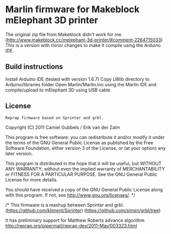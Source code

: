 # Marlin firmware for Makeblock mElephant 3D printer

The original zip file from Makeblock didn't work for me.
(http://www.makeblock.cc/melephant-3d-printer/#comment-2264715033)
This is a version with minor changes to make it compile using the Arduino IDE.

## Build instructions 

Install Arduino IDE (tested with version 1.6.7)
Copy U8lib directory to Arduino/libraries folder
Open Marlin/Marlin.ino using the Marlin IDE and compile/upload to mElephant 3D using USB cable

## License

    Reprap firmware based on Sprinter and grbl.
 Copyright (C) 2011 Camiel Gubbels / Erik van der Zalm

 This program is free software: you can redistribute it and/or modify
 it under the terms of the GNU General Public License as published by
 the Free Software Foundation, either version 3 of the License, or
 (at your option) any later version.

 This program is distributed in the hope that it will be useful,
 but WITHOUT ANY WARRANTY; without even the implied warranty of
 MERCHANTABILITY or FITNESS FOR A PARTICULAR PURPOSE.  See the
 GNU General Public License for more details.

 You should have received a copy of the GNU General Public License
 along with this program.  If not, see <http://www.gnu.org/licenses/>.
 */

/*
 This firmware is a mashup between Sprinter and grbl.
  (https://github.com/kliment/Sprinter)
  (https://github.com/simen/grbl/tree)

 It has preliminary support for Matthew Roberts advance algorithm
    http://reprap.org/pipermail/reprap-dev/2011-May/003323.html


